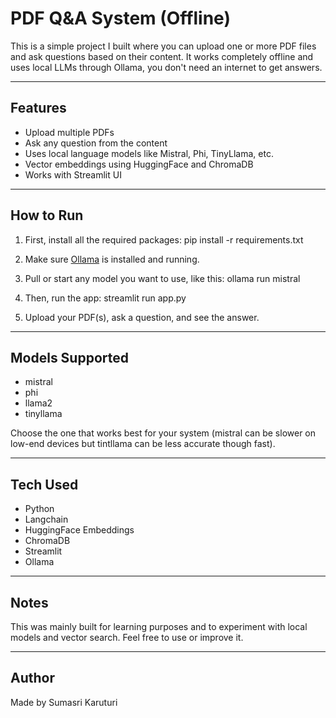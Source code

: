 # PDF Q&A System (Offline)

This is a simple project I built where you can upload one or more PDF files and ask questions based on their content. It works completely offline and uses local LLMs through Ollama, you don't need an internet to get answers.

---

## Features

- Upload multiple PDFs
- Ask any question from the content
- Uses local language models like Mistral, Phi, TinyLlama, etc.
- Vector embeddings using HuggingFace and ChromaDB
- Works with Streamlit UI

---

## How to Run

1. First, install all the required packages:
pip install -r requirements.txt

2. Make sure [Ollama](https://ollama.com/download) is installed and running.

3. Pull or start any model you want to use, like this:
   ollama run mistral

4. Then, run the app:
   streamlit run app.py


5. Upload your PDF(s), ask a question, and see the answer.

---

## Models Supported

- mistral
- phi
- llama2
- tinyllama

Choose the one that works best for your system (mistral can be slower on low-end devices but tintllama can be less accurate though fast).

---

## Tech Used

- Python
- Langchain
- HuggingFace Embeddings
- ChromaDB
- Streamlit
- Ollama

---

## Notes

This was mainly built for learning purposes and to experiment with local models and vector search. Feel free to use or improve it.

---

## Author

Made by Sumasri Karuturi

   

